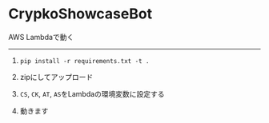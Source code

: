 # CrypkoShowcaseBot

AWS Lambdaで動く

---

1. `pip install -r requirements.txt -t .`

2. zipにしてアップロード

2. `CS`, `CK`, `AT`, `AS`をLambdaの環境変数に設定する

3. 動きます
